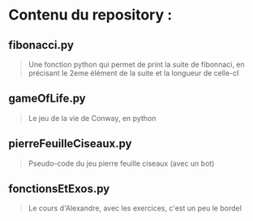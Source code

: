 # Contenu du repository :
## fibonacci.py
>Une fonction python qui permet de print la suite de fibonnaci, en précisant le 2eme élément de la suite et la longueur de celle-cI

## gameOfLife.py 
> Le jeu de la vie de Conway, en python

## pierreFeuilleCiseaux.py
> Pseudo-code du jeu pierre feuille ciseaux (avec un bot)

## fonctionsEtExos.py
>Le cours d'Alexandre, avec les exercices, c'est un peu le bordel
